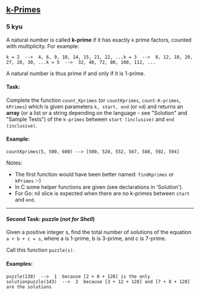<h2><a href=https://www.codewars.com/kata/5726f813c8dcebf5ed000a6b/train/javascript target="_blank">k-Primes</a></h2><h3>5 kyu</h3><p>A natural number is called <strong>k-prime</strong> if it has exactly <code>k</code> prime factors, counted with multiplicity. For example:</p><pre><code>k = 2  --&gt;  4, 6, 9, 10, 14, 15, 21, 22, ...k = 3  --&gt;  8, 12, 18, 20, 27, 28, 30, ...k = 5  --&gt;  32, 48, 72, 80, 108, 112, ...</code></pre><p>A natural number is thus prime if and only if it is 1-prime.</p><h4 id="task">Task:</h4><p>Complete the function <code>count_Kprimes</code> (or <code>countKprimes</code>, <code>count-K-primes</code>, <code>kPrimes</code>) which is given parameters <code>k, start, end</code> (or <code>nd</code>) and returns an <strong>array</strong> (or a list or a string depending on the language - see "Solution" and "Sample Tests") of the <code>k-primes</code> between <code>start (inclusive)</code> and <code>end (inclusive)</code>.</p><h4 id="example">Example:</h4><pre><code>countKprimes(5, 500, 600) --&gt; [500, 520, 552, 567, 588, 592, 594]</code></pre><p>Notes: </p><ul><li>The first function would have been better named: <code>findKprimes</code> or <code>kPrimes</code> :-)</li><li>In C some helper functions are given (see declarations in 'Solution').</li><li>For Go: nil slice is expected when there are no k-primes between <code>start</code> and <code>end</code>.</li></ul><hr><h4 id="second-task-puzzle-not-for-shell">Second Task: puzzle (<em>not for Shell</em>)</h4><p>Given a positive integer s, find the total number of solutions of the equation <code>a + b + c = s</code>, where a is 1-prime, b is 3-prime, and c is 7-prime.</p><p>Call this function <code>puzzle(s)</code>.</p><h4 id="examples">Examples:</h4><pre><code>puzzle(138)  --&gt;  1  because [2 + 8 + 128] is the only solutionpuzzle(143)  --&gt;  2  because [3 + 12 + 128] and [7 + 8 + 128] are the solutions</code></pre>